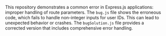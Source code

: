 This repository demonstrates a common error in Express.js applications: improper handling of route parameters.  The `bug.js` file shows the erroneous code, which fails to handle non-integer inputs for user IDs. This can lead to unexpected behavior or crashes. The `bugSolution.js` file provides a corrected version that includes comprehensive error handling.